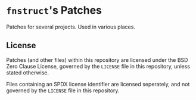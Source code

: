 # `fnstruct`'s Patches

Patches for several projects. Used in various places.

## License

Patches (and other files) within this repository are
licensed under the BSD Zero Clause License, governed
by the `LICENSE` file in this repository, unless stated
otherwise.

Files containing an SPDX license identifier are licensed
seperately, and not governed by the `LICENSE` file in
this repository.
